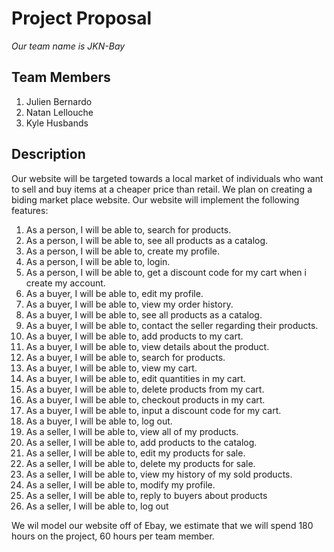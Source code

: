 # **Project Proposal**
  *Our team name is JKN-Bay*
## Team Members
  1. Julien Bernardo
  2. Natan Lellouche
  3. Kyle Husbands
  
  
## Description
  Our website will be targeted towards a local market of individuals who want to sell and buy items at a cheaper price than retail.
  We plan on creating a biding market place website.
  Our website will implement the following features:
  
1. As a person, I will be able to, search for products.
2. As a person, I will be able to, see all products as a catalog.
3. As a person, I will be able to, create my profile.
4. As a person, I will be able to, login.
5. As a person, I will be able to, get a discount code for my cart when i create my account.
6. As a buyer, I will be able to, edit my profile.
7. As a buyer, I will be able to, view my order history.
8. As a buyer, I will be able to, see all products as a catalog.
9. As a buyer, I will be able to, contact the seller regarding their products.
10. As a buyer, I will be able to, add products to my cart.
11. As a buyer, I will be able to, view details about the product.
12. As a buyer, I will be able to, search for products.  
13. As a buyer, I will be able to, view my cart.
14. As a buyer, I will be able to, edit quantities in my cart.
15. As a buyer, I will be able to, delete products from my cart.
16. As a buyer, I will be able to, checkout products in my cart. 
17. As a buyer, I will be able to, input a discount code for my cart.
18. As a buyer, I will be able to, log out.
19. As a seller, I will be able to, view all of my products.
20. As a seller, I will be able to, add products to the catalog.
21. As a seller, I will be able to, edit my products for sale.
22. As a seller, I will be able to, delete my products for sale.
23. As a seller, I will be able to, view my history of my sold products.
24. As a seller, I will be able to, modify my profile.
25. As a seller, I will be able to, reply to buyers about products
26. As a seller, I will be able to, log out
      
 We wil model our website off of Ebay, we estimate that we will spend 180 hours on the project, 60 hours per team member.
      
